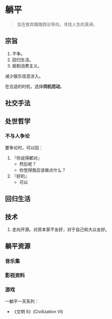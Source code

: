 # 躺平

> 旨在放弃跟随舆论导向，寻找人生的真谛。

## 宗旨

1. 不争。
2. 回归生活。
3. 抵制消费主义。

减少娱乐信息涉入。

在合适的时机，选择**伺机而动**。

## 社交手法



## 处世哲学

### 不与人争论

要争论时，可以回：

1. 『你说得都对』
     - 然后呢？
     - 你觉得我应该做点什么？
2. 『好的』
     - 可以

## 回归生活


## 技术

1. 走向开源。对资本家不友好，对于自己和大众友好。
     
## 躺平资源

### 音乐集

### 影视资料

### 游戏

一躺平一天系列：

- 《文明 6》(Civilization VI)
 
 



